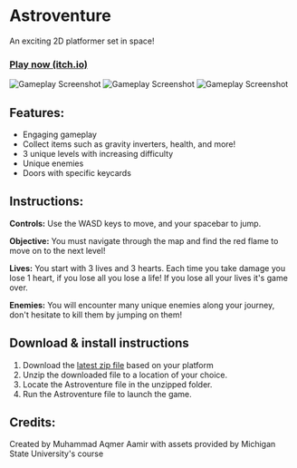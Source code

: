 # Astroventure
An exciting 2D platformer set in space!

### [Play now (itch.io)](https://aqmer-aamir.itch.io/astroventure)

![Gameplay Screenshot](https://img.itch.zone/aW1hZ2UvMjE2OTA4OC8xMjgwMDI5OC5wbmc=/250x600/S1RgyM.png) ![Gameplay Screenshot](https://img.itch.zone/aW1hZ2UvMjE2OTA4OC8xMjgwMDI2Ni5wbmc=/250x600/ANRgK4.png) ![Gameplay Screenshot](https://img.itch.zone/aW1hZ2UvMjE2OTA4OC8xMjgwMDI2NS5wbmc=/250x600/CsAFfn.png)

## Features:
- Engaging gameplay
- Collect items such as gravity inverters, health, and more!
- 3 unique levels with increasing difficulty
- Unique enemies
- Doors with specific keycards
  
## Instructions:
**Controls:** Use the  WASD keys to move, and your spacebar to jump.

**Objective:** You must navigate through the map and find the red flame to move on to the next level!

**Lives:** You start with 3 lives and 3 hearts. Each time you take damage you lose 1 heart, if you lose all you lose a life! If you lose all your lives it's game over.

**Enemies:** You will encounter many unique enemies along your journey, don't hesitate to kill them by jumping on them!

## Download & install instructions

1. Download the [latest zip file](https://github.com/aqmeraamir/Astroventure/releases/tag/1.0) based on your platform
2. Unzip the downloaded file to a location of your choice.
3. Locate the Astroventure file in the unzipped folder.
4. Run the Astroventure file to launch the game.

## Credits:
Created by Muhammad Aqmer Aamir with assets provided by Michigan State University's course
